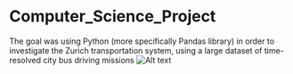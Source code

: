 # Computer_Science_Project
The goal was using Python (more specifically Pandas library) in order to investigate the Zurich transportation system, using a large dataset of time-resolved city bus driving missions
![Alt text](https://upload.wikimedia.org/wikipedia/commons/1/18/Zurich_Be_5-6_Cobra_3002_Letzistrasse.jpg)

